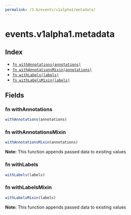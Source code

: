 ```yaml
---
permalink: /3.6/events/v1alpha1/metadata/
---
```


# events.v1alpha1.metadata



## Index

* [`fn withAnnotations(annotations)`](#fn-withannotations)
* [`fn withAnnotationsMixin(annotations)`](#fn-withannotationsmixin)
* [`fn withLabels(labels)`](#fn-withlabels)
* [`fn withLabelsMixin(labels)`](#fn-withlabelsmixin)

## Fields

### fn withAnnotations

```ts
withAnnotations(annotations)
```



### fn withAnnotationsMixin

```ts
withAnnotationsMixin(annotations)
```



**Note:** This function appends passed data to existing values

### fn withLabels

```ts
withLabels(labels)
```



### fn withLabelsMixin

```ts
withLabelsMixin(labels)
```



**Note:** This function appends passed data to existing values
